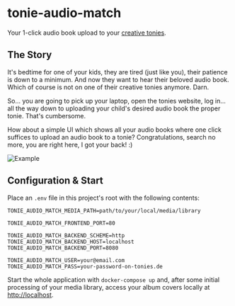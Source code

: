 # tonie-audio-match

Your 1-click audio book upload to your [creative tonies](https://tonies.com).

## The Story

It's bedtime for one of your kids, they are tired (just like you), their patience is down to a minimum.
And now they want to hear their beloved audio book.
Which of course is not on one of their creative tonies anymore.
Darn.

So... you are going to pick up your laptop, open the tonies website, log in... all the way down to uploading your child's desired audio book the proper tonie.
That's cumbersome.

How about a simple UI which shows all your audio books where one click suffices to upload an audio book to a tonie?
Congratulations, search no more, you are right here, I got your back! :)

![Example](sample.png)

## Configuration & Start

Place an `.env` file in this project's root with the following contents:

```text
TONIE_AUDIO_MATCH_MEDIA_PATH=path/to/your/local/media/library

TONIE_AUDIO_MATCH_FRONTEND_PORT=80

TONIE_AUDIO_MATCH_BACKEND_SCHEME=http
TONIE_AUDIO_MATCH_BACKEND_HOST=localhost
TONIE_AUDIO_MATCH_BACKEND_PORT=8080

TONIE_AUDIO_MATCH_USER=your@email.com
TONIE_AUDIO_MATCH_PASS=your-password-on-tonies.de
```

Start the whole application with `docker-compose up` and, after some initial processing of your media library, access your album covers locally at [http://localhost](http://localhost).